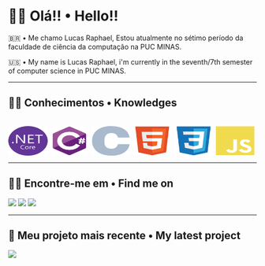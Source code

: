 # 🙋‍♂️ Olá!! • Hello!!

<p> 🇧🇷 • Me chamo Lucas Raphael, Estou atualmente no sétimo período da faculdade de ciência da computação na PUC MINAS. </p>
<p> 🇺🇸 • My name is Lucas Raphael, i'm currently in the seventh/7th semester of computer science in PUC MINAS. </p>

---

## 🧑‍💻 Conhecimentos • Knowledges

<div style="display: inline_block"><br>
  <img align="center" alt="Lucas-dotnetcore" height="60" width="80" src="https://raw.githubusercontent.com/devicons/devicon/master/icons/dotnetcore/dotnetcore-original.svg">
  <img align="center" alt="Lucas-Csharp" height="60" width="80" src="https://raw.githubusercontent.com/devicons/devicon/master/icons/csharp/csharp-original.svg">
  <img align="center" alt="Lucas-Csharp" height="60" width="80" src="https://raw.githubusercontent.com/devicons/devicon/master/icons/c/c-original.svg">
  <img align="center" alt="Lucas-HTML" height="60" width="80" src="https://raw.githubusercontent.com/devicons/devicon/master/icons/html5/html5-original.svg">
  <img align="center" alt="Lucas-CSS" height="60" width="80" src="https://raw.githubusercontent.com/devicons/devicon/master/icons/css3/css3-original.svg">
  <img align="center" alt="Lucas-Js" height="60" width="80" src="https://raw.githubusercontent.com/devicons/devicon/master/icons/javascript/javascript-plain.svg">
</div>

---

## 🧑‍💻 Encontre-me em • Find me on

<div> 
  <a href="https://instagram.com/lucckw" target="_blank"><img src="https://img.shields.io/badge/-Instagram-%23E4405F?style=for-the-badge&logo=instagram&logoColor=white" target="_blank"></a>
  <a href = "mailto:lucasrmnogueira@outlook.com.br"><img src="https://img.shields.io/badge/-Outlook-%23333?style=for-the-badge&logo=gmail&logoColor=white" target="_blank"></a>
  <a href="https://www.linkedin.com/in/lucasrmnogueira" target="_blank"><img src="https://img.shields.io/badge/-LinkedIn-%230077B5?style=for-the-badge&logo=linkedin&logoColor=white" target="_blank"></a>
</div>

---

## 🚀 Meu projeto mais recente • My latest project

  <a href="https://github.com/LucasRaphaelM/game-store-api-restful" target="_blank"><img src="https://img.shields.io/badge/GitHub-181717?style=for-the-badge&logo=github&logoColor=white" target="_blank"></a>
